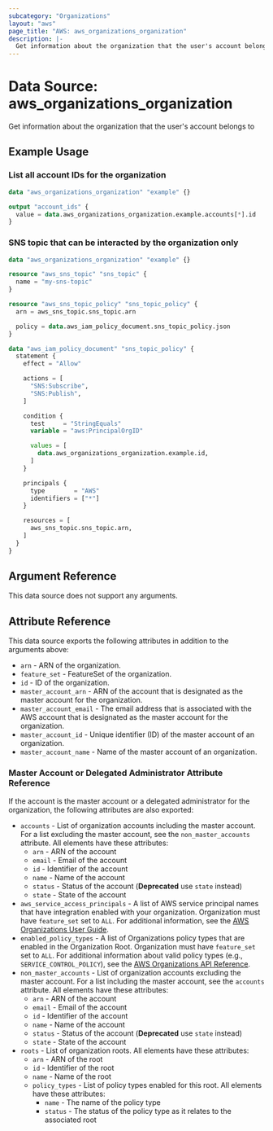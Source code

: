 ```yaml
---
subcategory: "Organizations"
layout: "aws"
page_title: "AWS: aws_organizations_organization"
description: |-
  Get information about the organization that the user's account belongs to
---
```


# Data Source: aws_organizations_organization

Get information about the organization that the user's account belongs to

## Example Usage

### List all account IDs for the organization

```terraform
data "aws_organizations_organization" "example" {}

output "account_ids" {
  value = data.aws_organizations_organization.example.accounts[*].id
}
```

### SNS topic that can be interacted by the organization only

```terraform
data "aws_organizations_organization" "example" {}

resource "aws_sns_topic" "sns_topic" {
  name = "my-sns-topic"
}

resource "aws_sns_topic_policy" "sns_topic_policy" {
  arn = aws_sns_topic.sns_topic.arn

  policy = data.aws_iam_policy_document.sns_topic_policy.json
}

data "aws_iam_policy_document" "sns_topic_policy" {
  statement {
    effect = "Allow"

    actions = [
      "SNS:Subscribe",
      "SNS:Publish",
    ]

    condition {
      test     = "StringEquals"
      variable = "aws:PrincipalOrgID"

      values = [
        data.aws_organizations_organization.example.id,
      ]
    }

    principals {
      type        = "AWS"
      identifiers = ["*"]
    }

    resources = [
      aws_sns_topic.sns_topic.arn,
    ]
  }
}
```

## Argument Reference

This data source does not support any arguments.

## Attribute Reference

This data source exports the following attributes in addition to the arguments above:

* `arn` - ARN of the organization.
* `feature_set` - FeatureSet of the organization.
* `id` - ID of the organization.
* `master_account_arn` - ARN of the account that is designated as the master account for the organization.
* `master_account_email` - The email address that is associated with the AWS account that is designated as the master account for the organization.
* `master_account_id` - Unique identifier (ID) of the master account of an organization.
* `master_account_name` - Name of the master account of an organization.

### Master Account or Delegated Administrator Attribute Reference

If the account is the master account or a delegated administrator for the organization, the following attributes are also exported:

* `accounts` - List of organization accounts including the master account. For a list excluding the master account, see the `non_master_accounts` attribute. All elements have these attributes:
    * `arn` - ARN of the account
    * `email` - Email of the account
    * `id` - Identifier of the account
    * `name` - Name of the account
    * `status` - Status of the account (**Deprecated** use `state` instead) 
    * `state` - State of the account
* `aws_service_access_principals` - A list of AWS service principal names that have integration enabled with your organization. Organization must have `feature_set` set to `ALL`. For additional information, see the [AWS Organizations User Guide](https://docs.aws.amazon.com/organizations/latest/userguide/orgs_integrate_services.html).
* `enabled_policy_types` - A list of Organizations policy types that are enabled in the Organization Root. Organization must have `feature_set` set to `ALL`. For additional information about valid policy types (e.g., `SERVICE_CONTROL_POLICY`), see the [AWS Organizations API Reference](https://docs.aws.amazon.com/organizations/latest/APIReference/API_EnablePolicyType.html).
* `non_master_accounts` - List of organization accounts excluding the master account. For a list including the master account, see the `accounts` attribute. All elements have these attributes:
    * `arn` - ARN of the account
    * `email` - Email of the account
    * `id` - Identifier of the account
    * `name` - Name of the account
    * `status` - Status of the account (**Deprecated** use `state` instead) 
    * `state` - State of the account
* `roots` - List of organization roots. All elements have these attributes:
    * `arn` - ARN of the root
    * `id` - Identifier of the root
    * `name` - Name of the root
    * `policy_types` - List of policy types enabled for this root. All elements have these attributes:
        * `name` - The name of the policy type
        * `status` - The status of the policy type as it relates to the associated root
